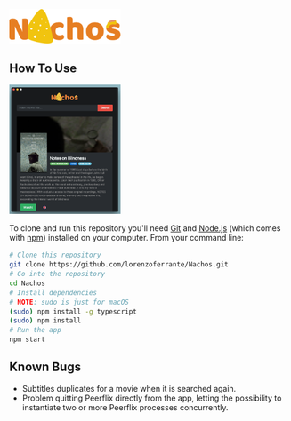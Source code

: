 <img src="https://github.com/lorenzoferrante/Nachos/blob/master/static/nachos_logo_2.png" width=200 />

## How To Use

<img src="https://github.com/lorenzoferrante/Nachos/blob/master/static/example.png" width=200 />

To clone and run this repository you'll need [Git](https://git-scm.com) and [Node.js](https://nodejs.org/en/download/) (which comes with [npm](http://npmjs.com)) installed on your computer. From your command line:

```bash
# Clone this repository
git clone https://github.com/lorenzoferrante/Nachos.git
# Go into the repository
cd Nachos
# Install dependencies
# NOTE: sudo is just for macOS
(sudo) npm install -g typescript
(sudo) npm install
# Run the app
npm start
```
## Known Bugs
- Subtitles duplicates for a movie when it is searched again.
- Problem quitting Peerflix directly from the app, letting the possibility to instantiate two or more Peerflix processes concurrently.
